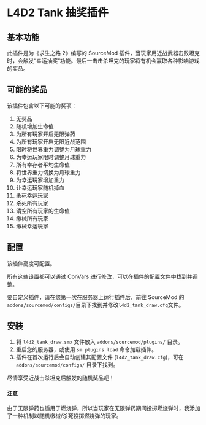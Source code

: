 # L4D2 Tank 抽奖插件

## 基本功能

此插件是为《求生之路 2》编写的 SourceMod 插件，当玩家用近战武器击败坦克时，会触发“幸运抽奖”功能。最后一击击杀坦克的玩家将有机会赢取各种影响游戏的奖品。

## 可能的奖品

该插件包含以下可能的奖项：

1. 无奖品
2. 随机增加生命值
3. 为所有玩家开启无限弹药
4. 为所有玩家开启无限近战范围
5. 限时将世界重力调整为月球重力
6. 为幸运玩家限时调整月球重力
7. 所有幸存者平均生命值
8. 将世界重力切换为月球重力
9. 为幸运玩家增加重力
10. 让幸运玩家随机掉血
11. 杀死幸运玩家
12. 杀死所有玩家
13. 清空所有玩家的生命值
14. 缴械所有玩家
15. 缴械幸运玩家

## 配置

该插件高度可配置。

所有这些设置都可以通过 ConVars 进行修改，可以在插件的配置文件中找到并调整。

要自定义插件，请在您第一次在服务器上运行插件后，前往 SourceMod 的`addons/sourcemod/configs/`目录下找到并修改`l4d2_tank_draw.cfg`文件。

## 安装

1. 将 `l4d2_tank_draw.smx` 文件放入 `addons/sourcemod/plugins/` 目录。
2. 重启您的服务器，或使用 `sm plugins load` 命令加载插件。
3. 插件在首次运行后会自动创建其配置文件 (`l4d2_tank_draw.cfg`)，可在 `addons/sourcemod/configs/` 目录下找到。

尽情享受近战击杀坦克后触发的随机奖品吧！

#### 注意

由于无限弹药也适用于燃烧弹，所以当玩家在无限弹药期间投掷燃烧弹时，我添加了一种机制以随机缴械/杀死投掷燃烧弹的玩家。
